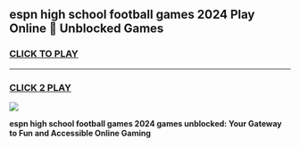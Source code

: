 
## espn high school football games 2024 Play Online 👋 Unblocked Games
<h3>
<a href="https://news.freeplayer.one?title=espn_high_school_football_games_2024&ref=17GH">CLICK TO PLAY</a></h3>
<hr>

<h3>
<a href="https://news.freeplayer.one?title=espn_high_school_football_games_2024&ref=17GH">CLICK 2 PLAY</a>
  
</h3>

<a href="https://news.freeplayer.one?title=espn_high_school_football_games_2024&ref=17GH/"><img src="https://clearcache.store/games.png"></a>


**espn high school football games 2024 games unblocked: Your Gateway to Fun and Accessible Online Gaming**

